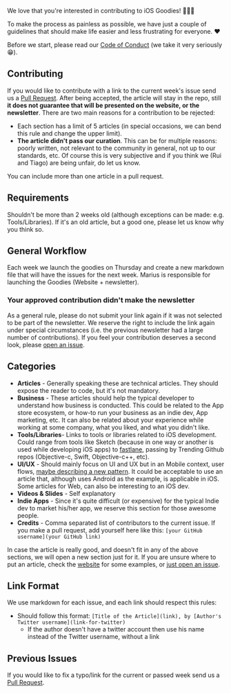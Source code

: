 We love that you're interested in contributing to iOS Goodies! 🦄🦄🦄

To make the process as painless as possible, we have just a couple of guidelines that should make life easier and less frustrating for everyone. ♥️

Before we start, please read our [Code of Conduct](https://github.com/iOS-Goodies/iOS-Goodies/blob/master/CODE_OF_CONDUCT.md) (we take it very seriously 😁).

## Contributing

If you would like to contribute with a link to the current week's issue send us a [Pull Request](https://github.com/iOS-Goodies/iOS-Goodies/pulls). After being accepted, the article will stay in the repo, still **it does not guarantee that will be presented on the website, or the newsletter**. There are two main reasons for a contribution to be rejected:

* Each section has a limit of 5 articles (in special occasions, we can bend this rule and change the upper limit).
* **The article didn't pass our curation**. This can be for multiple reasons: poorly written, not relevant to the community in general, not up to our standards, etc. Of course this is very subjective and if you think we (Rui and Tiago) are being unfair, do let us know. 

You can include more than one article in a pull request.

## Requirements

Shouldn't be more than 2 weeks old (although exceptions can be made: e.g. Tools/Libraries). If it's an old article, but a good one, please let us know why you think so.

## General Workflow

Each week we launch the goodies on Thursday and create a new markdown file that will have the issues for the next week. Marius is responsible for launching the Goodies (Website + newsletter).

### Your approved contribution didn't make the newsletter

As a general rule, please do not submit your link again if it was not selected to be part of the newsletter. We reserve the right to include the link again under special circumstances (i.e. the previous newsletter had a large number of contributions). If you feel your contribution deserves a second look, please [open an issue](https://github.com/iOS-Goodies/iOS-Goodies/issues/new).

## Categories

 * **Articles** - Generally speaking these are technical articles. They should expose the reader to code, but it's not mandatory.
 * **Business** - These articles should help the typical developer to understand how business is conducted. This could be related to the App store ecosystem, or how-to run your business as an indie dev, App marketing, etc. It can also be related about your experience while working at some company, what you liked, and what you didn't like. 
 * **Tools/Libraries**- Links to tools or libraries related to iOS development. Could range from tools like Sketch (because in one way or another is used while developing iOS apps) to [fastlane](https://github.com/KrauseFx/fastlane), passing by Trending Github repos (Objective-c, Swift, Objective-c++, etc).
 * **UI/UX** - Should mainly focus on UI and UX but in an Mobile context, user flows, [maybe describing a new pattern](https://dribbble.com/shots/1254439--GIF-Mobile-Form-Interaction?list=users). It could be acceptable to use an article that, although uses Android as the example, is applicable in iOS. Some articles for Web, can also be interesting to an iOS dev. 
 * **Videos & Slides** - Self explanatory
 * **Indie Apps** - Since it's quite difficult (or expensive) for the typical Indie dev to market his/her app, we reserve this section for those awesome people.
 * **Credits** - Comma separated list of contributors to the current issue. If you make a pull request, add yourself here like this: ``[your GitHub username](your GitHub link)``
 
In case the article is really good, and doesn't fit in any of the above sections, we will open a new section just for it. If you are unsure where to put an article, check the [website](http://ios-goodies.com) for some examples, or [just open an issue](https://github.com/iOS-Goodies/iOS-Goodies/issues). 


## Link Format

We use markdown for each issue, and each link should respect this rules:

* Should follow this format: ``[Title of the Article](link), by [Author's Twitter username](link-for-twitter)``
  * If the author doesn't have a twitter account then use his name instead of the Twitter username, without a link

## Previous Issues

If you would like to fix a typo/link for the current or passed week send us a [Pull Request](https://github.com/iOS-Goodies/iOS-Goodies/pulls).
